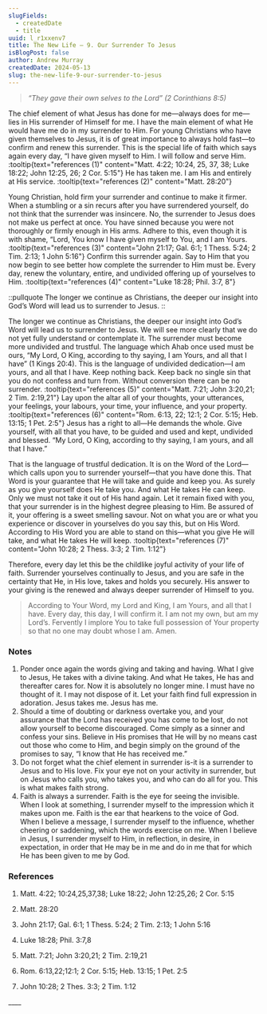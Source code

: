 ```yaml
---
slugFields:
  - createdDate
  - title
uuid: l_r1xxenv7
title: The New Life – 9. Our Surrender To Jesus
isBlogPost: false
author: Andrew Murray
createdDate: 2024-05-13
slug: the-new-life-9-our-surrender-to-jesus
---
```

> *“They gave their own selves to the Lord” (2 Corinthians 8:5)*

The chief element of what Jesus has done for me—always does for me—lies in His surrender of Himself for me. I have the main element of what He would have me do in my surrender to Him. For young Christians who have given themselves to Jesus, it is of great importance to always hold fast—to confirm and renew this surrender. This is the special life of faith which says again every day, “I have given myself to Him. I will follow and serve Him. :tooltip{text="references (1)" content="Matt. 4:22; 10:24, 25, 37, 38; Luke 18:22; John 12:25, 26; 2 Cor. 5:15"} He has taken me. I am His and entirely at His service. :tooltip{text="references (2)" content="Matt. 28:20"}

Young Christian, hold firm your surrender and continue to make it firmer. When a stumbling or a sin recurs after you have surrendered yourself, do not think that the surrender was insincere. No, the surrender to Jesus does not make us perfect at once. You have sinned because you were not thoroughly or firmly enough in His arms. Adhere to this, even though it is with shame, “Lord, You know I have given myself to You, and I am Yours. :tooltip{text="references (3)" content="John 21:17; Gal. 6:1; 1 Thess. 5:24; 2 Tim. 2:13; 1 John 5:16"} Confirm this surrender again. Say to Him that you now begin to see better how complete the surrender to Him must be. Every day, renew the voluntary, entire, and undivided offering up of yourselves to Him. :tooltip{text="references (4)" content="Luke 18:28; Phil. 3:7, 8"}

::pullquote
The longer we continue as Christians, the deeper our insight into God’s Word will lead us to surrender to Jesus.
::

The longer we continue as Christians, the deeper our insight into God’s Word will lead us to surrender to Jesus. We will see more clearly that we do not yet fully understand or contemplate it. The surrender must become more undivided and trustful. The language which Ahab once used must be ours, “My Lord, O King, according to thy saying, I am Yours, and all that I have” (1 Kings 20:4). This is the language of undivided dedication—I am yours, and all that I have. Keep nothing back. Keep back no single sin that you do not confess and turn from. Without conversion there can be no surrender. :tooltip{text="references (5)" content="Matt. 7:21; John 3:20,21; 2 Tim. 2:19,21"} Lay upon the altar all of your thoughts, your utterances, your feelings, your labours, your time, your influence, and your property. :tooltip{text="references (6)" content="Rom. 6:13, 22; 12:1; 2 Cor. 5:15; Heb. 13:15; 1 Pet. 2:5"} Jesus has a right to all—He demands the whole. Give yourself, with all that you have, to be guided and used and kept, undivided and blessed. “My Lord, O King, according to thy saying, I am yours, and all that I have.”

That is the language of trustful dedication. It is on the Word of the Lord—which calls upon you to surrender yourself—that you have done this. That Word is your guarantee that He will take and guide and keep you. As surely as you give yourself does He take you. And what He takes He can keep. Only we must not take it out of His hand again. Let it remain fixed with you, that your surrender is in the highest degree pleasing to Him. Be assured of it, your offering is a sweet smelling savour. Not on what you are or what you experience or discover in yourselves do you say this, but on His Word. According to His Word you are able to stand on this—what you give He will take, and what He takes He will keep. :tooltip{text="references (7)" content="John 10:28; 2 Thess. 3:3; 2 Tim. 1:12"}

Therefore, every day let this be the childlike joyful activity of your life of faith. Surrender yourselves continually to Jesus, and you are safe in the certainty that He, in His love, takes and holds you securely. His answer to your giving is the renewed and always deeper surrender of Himself to you.

> According to Your Word, my Lord and King, I am Yours, and all that I have. Every day, this day, I will confirm it. I am not my own, but am my Lord’s. Fervently I implore You to take full possession of Your property so that no one may doubt whose I am. Amen.

 

### Notes

1. Ponder once again the words giving and taking and having. What I give to Jesus, He takes with a divine taking. And what He takes, He has and thereafter cares for. Now it is absolutely no longer mine. I must have no thought of it. I may not dispose of it. Let your faith find full expression in adoration. Jesus takes me. Jesus has me.
2. Should a time of doubting or darkness overtake you, and your assurance that the Lord has received you has come to be lost, do not allow yourself to become discouraged. Come simply as a sinner and confess your sins. Believe in His promises that He will by no means cast out those who come to Him, and begin simply on the ground of the promises to say, “I know that He has received me.”
3. Do not forget what the chief element in surrender is-it is a surrender to Jesus and to His love. Fix your eye not on your activity in surrender, but on Jesus who calls you, who takes you, and who can do all for you. This is what makes faith strong.
4. Faith is always a surrender. Faith is the eye for seeing the invisible. When I look at something, I surrender myself to the impression which it makes upon me. Faith is the ear that hearkens to the voice of God. When I believe a message, I surrender myself to the influence, whether cheering or saddening, which the words exercise on me. When I believe in Jesus, I surrender myself to Him, in reflection, in desire, in expectation, in order that He may be in me and do in me that for which He has been given to me by God.

###  

### References

1) Matt. 4:22; 10:24,25,37,38; Luke 18:22; John 12:25,26; 2 Cor. 5:15

2) Matt. 28:20

3) John 21:17; Gal. 6:1; 1 Thess. 5:24; 2 Tim. 2:13; 1 John 5:16

4) Luke 18:28; Phil. 3:7,8

5) Matt. 7:21; John 3:20,21; 2 Tim. 2:19,21

6) Rom. 6:13,22;12:1; 2 Cor. 5:15; Heb. 13:15; 1 Pet. 2:5

7) John 10:28; 2 Thes. 3:3; 2 Tim. 1:12

\_\_\_\_
